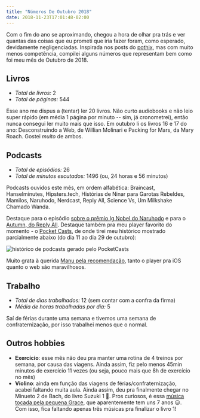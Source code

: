 ```yaml
---
title: "Números De Outubro 2018"
date: 2018-11-23T17:01:48-02:00
---
```


Com o fim do ano se aproximando, chegou a hora de olhar pra trás e ver quantas das coisas que eu prometi que iria fazer foram, como esperado, devidamente negligenciadas. Inspirada nos posts do [pothix](https://pothix.com/tags/stats/), mas com muito menos competência, compilei alguns números que representam bem como foi meu mês de Outubro de 2018.

## Livros
- *Total de livros:* 2
- *Total de páginas:* 544

Esse ano me dispus a (tentar) ler 20 livros. Não curto audiobooks e não leio super rápido (em média 1 página por minuto -- sim, já cronometrei), então nunca consegui ler muito mais que isso. Em outubro li os livros 16 e 17 do ano: Desconstruindo a Web, de Willian Molinari e Packing for Mars, da Mary Roach. Gostei *muito* de ambos.

## Podcasts
- *Total de episódios:* 26
- *Total de minutos escutados:* 1496 (ou, 24 horas e 56 minutos)

Podcasts ouvidos este mês, em ordem alfabética: Braincast, Hanselminutes, Hipsters.tech, Histórias de Ninar para Garotas Rebeldes, Mamilos, Naruhodo, Nerdcast, Reply All, Science Vs, Um Milkshake Chamado Wanda. 

Destaque para o episódio [sobre o prêmio Ig Nobel do Naruhodo](https://www.b9.com.br/97253/naruhodo-151-especial-premio-ig-nobel-2018-parte-1-de-2/) e para o [Autumn, do Reply All](https://www.gimletmedia.com/reply-all/129-autumn#episode-player). Destaque também pra meu player favorito do momento - o [Pocket Casts](https://www.pocketcasts.com/), de onde tirei meu histórico mostrado parcialmente abaixo (do dia 11 ao dia 29 de outubro):

![histórico de podcasts gerado pelo PocketCasts](/img/podcasts_outubro.png "histórico de podcasts gerado pelo PocketCasts")

Muito grata à querida [Manu pela recomendação](https://blog.emanuelespies.es/podcasts-se-voce-nao-gosta-voce-esta-fazendo-errado/), tanto o player pra iOS quanto o web são maravilhosos.

## Trabalho
- *Total de dias trabalhados:* 12 (sem contar com a confra da firma)
- *Média de horas trabalhadas por dia:* 5

Saí de férias durante uma semana e tivemos uma semana de confraternização, por isso trabalhei menos que o normal.

## Outros hobbies
- **Exercício**: esse mês não deu pra manter uma rotina de 4 treinos por semana, por causa das viagens. Ainda assim, fiz pelo menos 45min minutos de exercício 11 vezes (ou seja, pouco mais que 8h de exercício no mês)
- **Violino**: ainda em função das viagens de férias/confraternização, acabei faltando muita aula. Ainda assim, deu pra finalmente chegar no Minueto 2 de Bach, do livro Suzuki 1 🎻. Pros curiosos, é essa [música tocada pela pequena Grace](https://www.youtube.com/watch?v=LZcfip4b7Jw), que aparentemente tem uns 7 anos 😒. Com isso, fica faltando apenas três músicas pra finalizar o livro 1!